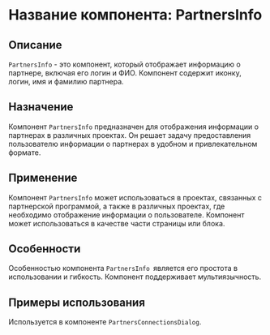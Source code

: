 # Название компонента: PartnersInfo

## Описание

`PartnersInfo` - это компонент, который отображает информацию о партнере, включая его логин и ФИО. Компонент содержит иконку, логин, имя и фамилию партнера.

## Назначение

Компонент `PartnersInfo` предназначен для отображения информации о партнерах в различных проектах. Он решает задачу предоставления пользователю информации о партнерах в удобном и привлекательном формате.

## Применение

Компонент `PartnersInfo` может использоваться в проектах, связанных с партнерской программой, а также в различных проектах, где необходимо отображение информации о пользователе. Компонент может использоваться в качестве части страницы или блока.

## Особенности

Особенностью компонента `PartnersInfo `является его простота в использовании и гибкость. Компонент поддерживает мультиязычность.

## Примеры использования

Используется в компоненте `PartnersConnectionsDialog`.
